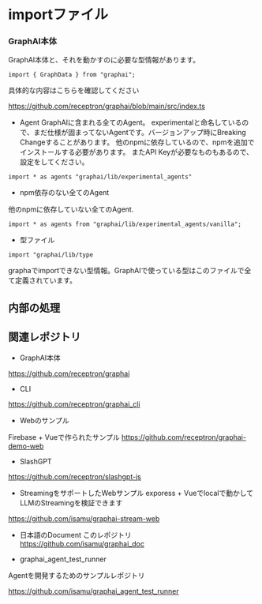 

# importファイル

###  GraphAI本体

GraphAI本体と、それを動かすのに必要な型情報があります。

```
import { GraphData } from "graphai";
```

具体的な内容はこちらを確認してください

https://github.com/receptron/graphai/blob/main/src/index.ts


- Agent
GraphAIに含まれる全てのAgent。
experimentalと命名しているので、まだ仕様が固まってないAgentです。バージョンアップ時にBreaking Changeすることがあります。
他のnpmに依存しているので、npmを追加でインストールする必要があります。
またAPI Keyが必要なものもあるので、設定をしてください。

```
import * as agents "graphai/lib/experimental_agents"
```

- npm依存のない全てのAgent

他のnpmに依存していない全てのAgent.

```
import * as agents from "graphai/lib/experimental_agents/vanilla";
```

- 型ファイル



```
import "graphai/lib/type
```

graphaでimportできない型情報。GraphAIで使っている型はこのファイルで全て定義されています。


## 内部の処理


## 関連レポジトリ

- GraphAI本体

https://github.com/receptron/graphai

- CLI

https://github.com/receptron/graphai_cli

- Webのサンプル

Firebase + Vueで作られたサンプル
https://github.com/receptron/graphai-demo-web

- SlashGPT

https://github.com/receptron/slashgpt-js

- StreamingをサポートしたWebサンプル
exporess + Vueでlocalで動かしてLLMのStreamingを検証できます

https://github.com/isamu/graphai-stream-web

- 日本語のDocument
このレポジトリ
https://github.com/isamu/graphai_doc

- graphai_agent_test_runner

Agentを開発するためのサンプルレポジトリ

https://github.com/isamu/graphai_agent_test_runner